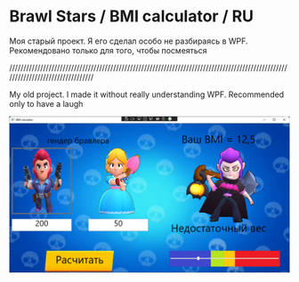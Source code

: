 # Brawl Stars / BMI calculator / RU

Моя старый проект. Я его сделал особо не разбираясь в WPF. Рекомендовано только для того, чтобы посмеяться

/////////////////////////////////////////////////////////////////////////////////////////////////////////////////////////////////

My old project. I made it without really understanding WPF. Recommended only to have a laugh

<img src="image.png">
